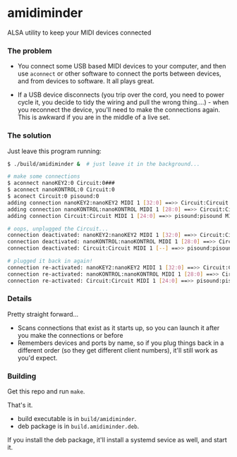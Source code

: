 # amidiminder
ALSA utility to keep your MIDI devices connected

### The problem

* You connect some USB based MIDI devices to your computer, and then use `aconnect` or other software to connect the ports between devices, and from devices to software. It all plays great.

* If a USB device disconnects (you trip over the cord, you need to power cycle it, you decide to tidy the wiring and pull the wrong thing....) - when you reconnect the device, you'll need to make the connections again. This is awkward if you are in the middle of a live set.

### The solution

Just leave this program running:

```sh
$ ./build/amidiminder &  # just leave it in the background...

# make some connections
$ aconnect nanoKEY2:0 Circuit:0###
$ aconnect nanoKONTROL:0 Circuit:0
$ aconect Circuit:0 pisound:0
adding connection nanoKEY2:nanoKEY2 MIDI 1 [32:0] ==>> Circuit:Circuit MIDI 1 [24:0]
adding connection nanoKONTROL:nanoKONTROL MIDI 1 [28:0] ==>> Circuit:Circuit MIDI 1 [24:0]
adding connection Circuit:Circuit MIDI 1 [24:0] ==>> pisound:pisound MIDI PS-3DJNWEF [20:0]

# oops, unplugged the Circuit...
connection deactivated: nanoKEY2:nanoKEY2 MIDI 1 [32:0] ==>> Circuit:Circuit MIDI 1 [--]
connection deactivated: nanoKONTROL:nanoKONTROL MIDI 1 [28:0] ==>> Circuit:Circuit MIDI 1 [--]
connection deactivated: Circuit:Circuit MIDI 1 [--] ==>> pisound:pisound MIDI PS-3DJNWEF [20:0]

# plugged it back in again!
connection re-activated: nanoKEY2:nanoKEY2 MIDI 1 [32:0] ==>> Circuit:Circuit MIDI 1 [24:0]
connection re-activated: nanoKONTROL:nanoKONTROL MIDI 1 [28:0] ==>> Circuit:Circuit MIDI 1 [24:0]
connection re-activated: Circuit:Circuit MIDI 1 [24:0] ==>> pisound:pisound MIDI PS-3DJNWEF [20:0]
```

### Details

Pretty straight forward...
* Scans connections that exist as it starts up, so you can launch it after you make the connections or before
* Remembers devices and ports by name, so if you plug things back in a different order (so they get different client numbers), it'll still work as you'd expect.

### Building

Get this repo and run `make`.

That's it.

 - build executable is in `build/amidiminder`.
 - deb package is in `build.amidiminder.deb`.

If you install the deb package, it'll install a systemd sevice as well, and start it.



